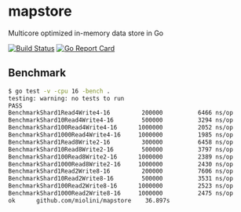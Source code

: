 # mapstore
Multicore optimized in-memory data store in Go

[![Build Status](https://travis-ci.org/miolini/mapstore.svg)](https://travis-ci.org/miolini/mapstore.svg) [![Go Report Card](http://goreportcard.com/badge/miolini/mapstore)](http://goreportcard.com/report/miolini/mapstore)

## Benchmark

```bash
$ go test -v -cpu 16 -bench .
testing: warning: no tests to run
PASS
BenchmarkShard1Read4Write4-16         200000          6466 ns/op
BenchmarkShard10Read4Write4-16        500000          3294 ns/op
BenchmarkShard100Read4Write4-16      1000000          2052 ns/op
BenchmarkShard1000Read4Write4-16     1000000          1985 ns/op
BenchmarkShard1Read8Write2-16         300000          6458 ns/op
BenchmarkShard10Read8Write2-16        500000          3797 ns/op
BenchmarkShard100Read8Write2-16      1000000          2389 ns/op
BenchmarkShard1000Read8Write2-16     1000000          2430 ns/op
BenchmarkShard1Read2Write8-16         200000          7606 ns/op
BenchmarkShard10Read2Write8-16        500000          3531 ns/op
BenchmarkShard100Read2Write8-16      1000000          2523 ns/op
BenchmarkShard1000Read2Write8-16     1000000          2475 ns/op
ok      github.com/miolini/mapstore    36.897s
```